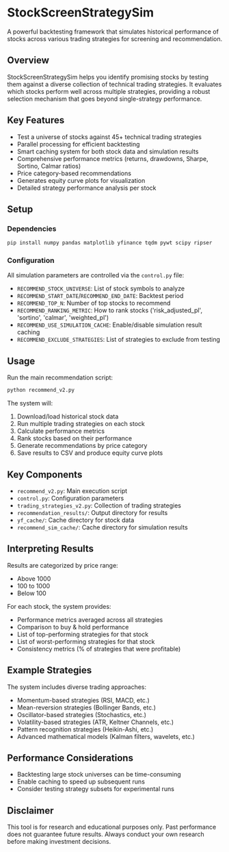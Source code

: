 # StockScreenStrategySim

A powerful backtesting framework that simulates historical performance of stocks across various trading strategies for screening and recommendation.

## Overview

StockScreenStrategySim helps you identify promising stocks by testing them against a diverse collection of technical trading strategies. It evaluates which stocks perform well across multiple strategies, providing a robust selection mechanism that goes beyond single-strategy performance.

## Key Features

- Test a universe of stocks against 45+ technical trading strategies
- Parallel processing for efficient backtesting
- Smart caching system for both stock data and simulation results
- Comprehensive performance metrics (returns, drawdowns, Sharpe, Sortino, Calmar ratios)
- Price category-based recommendations
- Generates equity curve plots for visualization
- Detailed strategy performance analysis per stock

## Setup

### Dependencies

```bash
pip install numpy pandas matplotlib yfinance tqdm pywt scipy ripser
```

### Configuration

All simulation parameters are controlled via the `control.py` file:

- `RECOMMEND_STOCK_UNIVERSE`: List of stock symbols to analyze
- `RECOMMEND_START_DATE`/`RECOMMEND_END_DATE`: Backtest period
- `RECOMMEND_TOP_N`: Number of top stocks to recommend
- `RECOMMEND_RANKING_METRIC`: How to rank stocks ('risk_adjusted_pl', 'sortino', 'calmar', 'weighted_pl')
- `RECOMMEND_USE_SIMULATION_CACHE`: Enable/disable simulation result caching
- `RECOMMEND_EXCLUDE_STRATEGIES`: List of strategies to exclude from testing

## Usage

Run the main recommendation script:

```bash
python recommend_v2.py
```

The system will:
1. Download/load historical stock data
2. Run multiple trading strategies on each stock
3. Calculate performance metrics
4. Rank stocks based on their performance 
5. Generate recommendations by price category
6. Save results to CSV and produce equity curve plots

## Key Components

- `recommend_v2.py`: Main execution script
- `control.py`: Configuration parameters
- `trading_strategies_v2.py`: Collection of trading strategies
- `recommendation_results/`: Output directory for results
- `yf_cache/`: Cache directory for stock data
- `recommend_sim_cache/`: Cache directory for simulation results

## Interpreting Results

Results are categorized by price range:
- Above 1000
- 100 to 1000
- Below 100

For each stock, the system provides:
- Performance metrics averaged across all strategies
- Comparison to buy & hold performance
- List of top-performing strategies for that stock
- List of worst-performing strategies for that stock
- Consistency metrics (% of strategies that were profitable)

## Example Strategies

The system includes diverse trading approaches:
- Momentum-based strategies (RSI, MACD, etc.)
- Mean-reversion strategies (Bollinger Bands, etc.)
- Oscillator-based strategies (Stochastics, etc.)
- Volatility-based strategies (ATR, Keltner Channels, etc.)
- Pattern recognition strategies (Heikin-Ashi, etc.)
- Advanced mathematical models (Kalman filters, wavelets, etc.)

## Performance Considerations

- Backtesting large stock universes can be time-consuming
- Enable caching to speed up subsequent runs
- Consider testing strategy subsets for experimental runs

## Disclaimer

This tool is for research and educational purposes only. Past performance does not guarantee future results. Always conduct your own research before making investment decisions.
